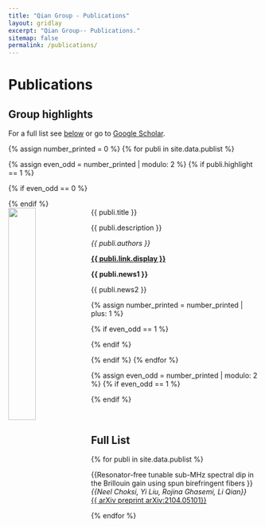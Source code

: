 ```yaml
---
title: "Qian Group - Publications"
layout: gridlay
excerpt: "Qian Group-- Publications."
sitemap: false
permalink: /publications/
---
```



# Publications

## Group highlights

For a full list see [below](#full-list) or go to [Google Scholar](https://scholar.google.ca/citations?hl=en&user=sLHyO1wAAAAJ&view_op=list_works&sortby=pubdate).

{% assign number_printed = 0 %}
{% for publi in site.data.publist %}

{% assign even_odd = number_printed | modulo: 2 %}
{% if publi.highlight == 1 %}

{% if even_odd == 0 %}
<div class="row">
{% endif %}

<div class="col-sm-6 clearfix">
 <div class="well">
  <pubtit>{{ publi.title }}</pubtit>
  <img src="{{ site.url }}{{ site.baseurl }}/images/pubpic/{{ publi.image }}" class="img-responsive" width="33%" style="float: left" />
  <p>{{ publi.description }}</p>
  <p><em>{{ publi.authors }}</em></p>
  <p><strong><a href="{{ publi.link.url }}">{{ publi.link.display }}</a></strong></p>
  <p class="text-danger"><strong> {{ publi.news1 }}</strong></p>
  <p> {{ publi.news2 }}</p>
 </div>
</div>

{% assign number_printed = number_printed | plus: 1 %}

{% if even_odd == 1 %}
</div>
{% endif %}

{% endif %}
{% endfor %}

{% assign even_odd = number_printed | modulo: 2 %}
{% if even_odd == 1 %}
</div>
{% endif %}

<p> &nbsp; </p>


## Full List

{% for publi in site.data.publist %}

  {{Resonator-free tunable sub-MHz spectral dip in the Brillouin gain using spun birefringent fibers }} <br />
  <em>{{Neel Choksi, Yi Liu, Rojina Ghasemi, Li Qian}} </em><br /><a href="{{https://arxiv.org/abs/2104.05101 }}">{{ arXiv preprint arXiv:2104.05101}}</a>

{% endfor %}
